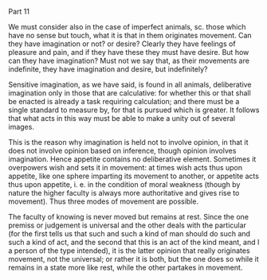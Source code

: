 Part 11

We must consider also in the case of imperfect animals, sc.
those which have no sense but touch, what it is that in them originates movement.
Can they have imagination or not? or desire? Clearly they have feelings of pleasure and pain, and if they have these they must have desire.
But how can they have imagination? Must not we say that, as their movements are indefinite, they have imagination and desire, but indefinitely?

Sensitive imagination, as we have said, is found in all animals, deliberative imagination only in those that are calculative: for whether this or that shall be enacted is already a task requiring calculation; and there must be a single standard to measure by, for that is pursued which is greater.
It follows that what acts in this way must be able to make a unity out of several images.

This is the reason why imagination is held not to involve opinion, in that it does not involve opinion based on inference, though opinion involves imagination.
Hence appetite contains no deliberative element.
Sometimes it overpowers wish and sets it in movement: at times wish acts thus upon appetite, like one sphere imparting its movement to another, or appetite acts thus upon appetite, i.
e.
in the condition of moral weakness (though by nature the higher faculty is always more authoritative and gives rise to movement).
Thus three modes of movement are possible.

The faculty of knowing is never moved but remains at rest.
Since the one premiss or judgement is universal and the other deals with the particular (for the first tells us that such and such a kind of man should do such and such a kind of act, and the second that this is an act of the kind meant, and I a person of the type intended), it is the latter opinion that really originates movement, not the universal; or rather it is both, but the one does so while it remains in a state more like rest, while the other partakes in movement.